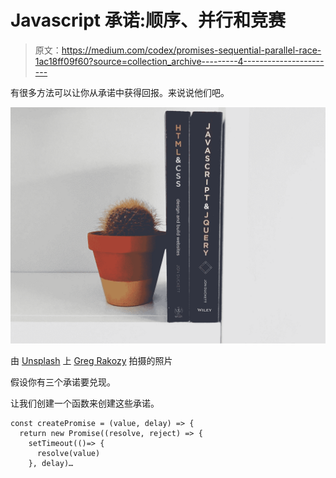 # Javascript 承诺:顺序、并行和竞赛

> 原文：<https://medium.com/codex/promises-sequential-parallel-race-1ac18ff09f60?source=collection_archive---------4----------------------->

有很多方法可以让你从承诺中获得回报。来说说他们吧。

![](img/95083e3198b3d02c782555f06ad17766.png)

由 [Unsplash](https://unsplash.com?utm_source=medium&utm_medium=referral) 上 [Greg Rakozy](https://unsplash.com/@grakozy?utm_source=medium&utm_medium=referral) 拍摄的照片

假设你有三个承诺要兑现。

让我们创建一个函数来创建这些承诺。

```
const createPromise = (value, delay) => {
  return new Promise((resolve, reject) => {
    setTimeout(()=> {
      resolve(value)
    }, delay)…
```